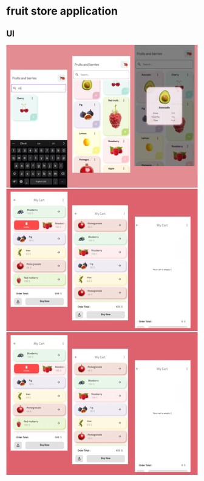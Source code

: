 # fruit store application 

## UI
![image alt](https://github.com/ramasabaa7/fruit-store-ui-app/blob/b2c7810a8d4562a90f443e345e42a8c2e03e3546/ui-fruit2.jpg)
![alt text](https://github.com/ramasabaa7/fruit-store-ui-app/blob/b2c7810a8d4562a90f443e345e42a8c2e03e3546/ui-fruit.jpg)
![alt text](ui-fruit.jpg)

